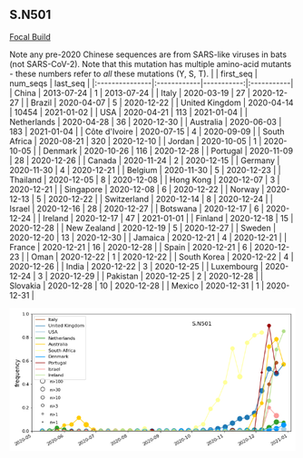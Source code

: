 

## S.N501
[Focal Build](https://nextstrain.org/groups/neherlab/ncov/S.N501?)

Note any pre-2020 Chinese sequences are from SARS-like viruses in bats (not SARS-CoV-2).
Note that this mutation has multiple amino-acid mutants - these numbers refer to _all_ these mutations (Y, S, T).
|                | first_seq   |   num_seqs | last_seq   |
|:---------------|:------------|-----------:|:-----------|
| China          | 2013-07-24  |          1 | 2013-07-24 |
| Italy          | 2020-03-19  |         27 | 2020-12-27 |
| Brazil         | 2020-04-07  |          5 | 2020-12-22 |
| United Kingdom | 2020-04-14  |      10454 | 2021-01-02 |
| USA            | 2020-04-21  |        113 | 2021-01-04 |
| Netherlands    | 2020-04-28  |         36 | 2020-12-30 |
| Australia      | 2020-06-03  |        183 | 2021-01-04 |
| Côte d'Ivoire  | 2020-07-15  |          4 | 2020-09-09 |
| South Africa   | 2020-08-21  |        320 | 2020-12-10 |
| Jordan         | 2020-10-05  |          1 | 2020-10-05 |
| Denmark        | 2020-10-26  |        116 | 2020-12-28 |
| Portugal       | 2020-11-09  |         28 | 2020-12-26 |
| Canada         | 2020-11-24  |          2 | 2020-12-15 |
| Germany        | 2020-11-30  |          4 | 2020-12-21 |
| Belgium        | 2020-11-30  |          5 | 2020-12-23 |
| Thailand       | 2020-12-05  |          8 | 2020-12-08 |
| Hong Kong      | 2020-12-07  |          3 | 2020-12-21 |
| Singapore      | 2020-12-08  |          6 | 2020-12-22 |
| Norway         | 2020-12-13  |          5 | 2020-12-22 |
| Switzerland    | 2020-12-14  |          8 | 2020-12-24 |
| Israel         | 2020-12-16  |         28 | 2020-12-27 |
| Botswana       | 2020-12-17  |          6 | 2020-12-24 |
| Ireland        | 2020-12-17  |         47 | 2021-01-01 |
| Finland        | 2020-12-18  |         15 | 2020-12-28 |
| New Zealand    | 2020-12-19  |          5 | 2020-12-27 |
| Sweden         | 2020-12-20  |         13 | 2020-12-30 |
| Jamaica        | 2020-12-21  |          4 | 2020-12-21 |
| France         | 2020-12-21  |         16 | 2020-12-28 |
| Spain          | 2020-12-21  |          6 | 2020-12-23 |
| Oman           | 2020-12-22  |          1 | 2020-12-22 |
| South Korea    | 2020-12-22  |          4 | 2020-12-26 |
| India          | 2020-12-22  |          3 | 2020-12-25 |
| Luxembourg     | 2020-12-24  |          3 | 2020-12-29 |
| Pakistan       | 2020-12-25  |          2 | 2020-12-28 |
| Slovakia       | 2020-12-28  |         10 | 2020-12-28 |
| Mexico         | 2020-12-31  |          1 | 2020-12-31 |

![Overall trends S.N501](/overall_trends_figures/overall_trends_S.N501.png)